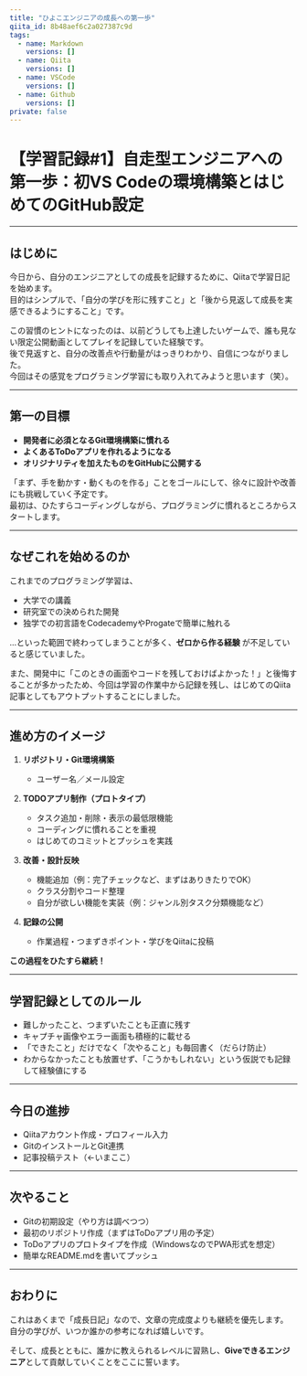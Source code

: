 ```yaml
---
title: "ひよこエンジニアの成長への第一歩"
qiita_id: 8b48aef6c2a027387c9d
tags:
  - name: Markdown
    versions: []
  - name: Qiita
    versions: []
  - name: VSCode
    versions: []
  - name: Github
    versions: []
private: false
---
```

# 【学習記録#1】自走型エンジニアへの第一歩：初VS Codeの環境構築とはじめてのGitHub設定

---

## はじめに

今日から、自分のエンジニアとしての成長を記録するために、Qiitaで学習日記を始めます。  
目的はシンプルで、「自分の学びを形に残すこと」と「後から見返して成長を実感できるようにすること」です。

この習慣のヒントになったのは、以前どうしても上達したいゲームで、誰も見ない限定公開動画としてプレイを記録していた経験です。  
後で見返すと、自分の改善点や行動量がはっきりわかり、自信につながりました。  
今回はその感覚をプログラミング学習にも取り入れてみようと思います（笑）。

---

## 第一の目標

- **開発者に必須となるGit環境構築に慣れる**
- **よくあるToDoアプリを作れるようになる**
- **オリジナリティを加えたものをGitHubに公開する**

「まず、手を動かす・動くものを作る」ことをゴールにして、徐々に設計や改善にも挑戦していく予定です。  
最初は、ひたすらコーディングしながら、プログラミングに慣れるところからスタートします。

---

## なぜこれを始めるのか

これまでのプログラミング学習は、

- 大学での講義
- 研究室での決められた開発
- 独学での初言語をCodecademyやProgateで簡単に触れる

…といった範囲で終わってしまうことが多く、**ゼロから作る経験** が不足していると感じていました。

また、開発中に「このときの画面やコードを残しておけばよかった！」と後悔することが多かったため、今回は学習の作業中から記録を残し、はじめてのQiita記事としてもアウトプットすることにしました。

---

## 進め方のイメージ

1. **リポジトリ・Git環境構築**
   - ユーザー名／メール設定

2. **TODOアプリ制作（プロトタイプ）**
   - タスク追加・削除・表示の最低限機能
   - コーディングに慣れることを重視
   - はじめてのコミットとプッシュを実践

3. **改善・設計反映**
   - 機能追加（例：完了チェックなど、まずはありきたりでOK）
   - クラス分割やコード整理
   - 自分が欲しい機能を実装（例：ジャンル別タスク分類機能など）

4. **記録の公開**
   - 作業過程・つまずきポイント・学びをQiitaに投稿

**この過程をひたすら継続！**

---

## 学習記録としてのルール

- 難しかったこと、つまずいたことも正直に残す
- キャプチャ画像やエラー画面も積極的に載せる
- 「できたこと」だけでなく「次やること」も毎回書く（だらけ防止）
- わからなかったことも放置せず、「こうかもしれない」という仮説でも記録して経験値にする

---

## 今日の進捗

- Qiitaアカウント作成・プロフィール入力
- GitのインストールとGit連携
- 記事投稿テスト（←いまここ）

---

## 次やること

- Gitの初期設定（やり方は調べつつ）
- 最初のリポジトリ作成（まずはToDoアプリ用の予定）
- ToDoアプリのプロトタイプを作成（WindowsなのでPWA形式を想定）
- 簡単なREADME.mdを書いてプッシュ

---

## おわりに

これはあくまで「成長日記」なので、文章の完成度よりも継続を優先します。  
自分の学びが、いつか誰かの参考になれば嬉しいです。

そして、成長とともに、誰かに教えられるレベルに習熟し、**Giveできるエンジニア**として貢献していくことをここに誓います。
